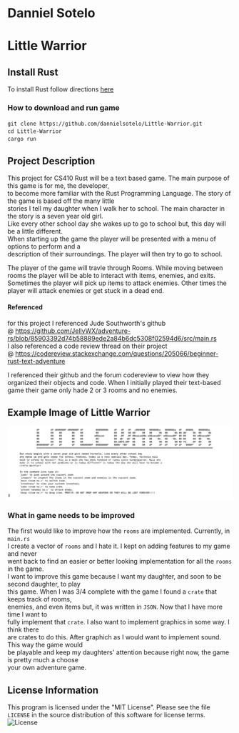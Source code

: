 # Danniel Sotelo

# Little Warrior

## Install Rust  
To install Rust follow directions [here](https://www.rust-lang.org/tools/install)

### How to download and run game
`git clone https://github.com/dannielsotelo/Little-Warrior.git`  
`cd Little-Warrior`  
`cargo run`

## Project Description
  
  This project for CS410 Rust will be a text based game. The main purpose of this game is for me, the developer,  
  to become more familiar with the Rust Programming Language. The story of the game is based off the many little  
  stories I tell my daughter when I walk her to school. The main character in the story is a seven year old girl.  
  Like every other school day she wakes up to go to school but, this day will be a little different.  
  When starting up the game the player will be presented with a menu of options to perform and a  
  description of their surroundings. The player will then try to go to school.

  The player of the game will travle through Rooms. While moving between rooms the player will be able to interact
  with items, enemies, and exits. Sometimes the player will pick up items to attack enemies. Other times the player
  will attack enemies or get stuck in a dead end.

#### Referenced

  for this project I referenced Jude Southworth's github  
  @ https://github.com/JellyWX/adventure-rs/blob/85903392d74b58889ede2a84b6dc5308f02594d6/src/main.rs  
  I also referenced a code review thread on their project   
  @ https://codereview.stackexchange.com/questions/205066/beginner-rust-text-adventure 

  I referenced their github and the forum codereview to view how they organized their objects and code. When
  I initially played their text-based game their game only hade 2 or 3 rooms and no enemies.


## Example Image of Little Warrior
![Example](images/Example.png)

### What in game needs to be improved
  The first would like to improve how the ```rooms``` are implemented. Currently, in ```main.rs```  
  I create a vector of  ```rooms``` and I hate it. I kept on adding features to my game and never  
  went back to find an easier or better looking implementation for all the ```rooms``` in the game.  
  I want to improve this game because I want my daughter, and soon to be second daughter, to play  
  this game. When I was 3/4 complete with the game I found a ```crate``` that keeps track of rooms,  
  enemies, and even items but, it was written in ```JSON```. Now that I have more time I want to  
  fully implement that ```crate```. I also want to implement graphics in some way. I think there  
  are crates to do this. After graphich as I would want to implement sound. This way the game would  
  be playable and keep my daughters' attention because right now, the game is pretty much a choose  
  your own adventure game. 

## License Information

This program is licensed under the "MIT License".  Please
see the file `LICENSE` in the source distribution of this
software for license terms.
![License](LICENSE)
